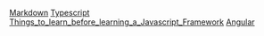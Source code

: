 [Markdown](Markdown.md)
[Typescript](Typescript.md)
[Things_to_learn_before_learning_a_Javascript_Framework](Things_to_learn_before_learning_a_Javascript_Framework)
[Angular](Angular)
